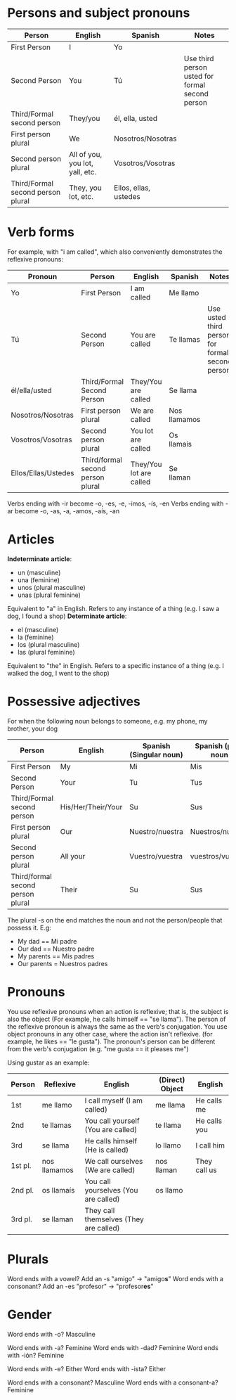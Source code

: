 # Persons and subject pronouns
| Person | English | Spanish | Notes |
| ---- | ---- | ---- | ---- |
| First Person | I | Yo |  |
| Second Person | You | Tú | Use third person usted for formal second person |
| Third/Formal second person | They/you | él, ella, usted |  |
| First person plural | We | Nosotros/Nosotras |  |
| Second person plural | All of you, you lot, yall, etc. | Vosotros/Vosotras |  |
| Third/Formal second person plural | They, you lot, etc. | Ellos, ellas, ustedes |  |
# Verb forms
For example, with "i am called", which also conveniently demonstrates the reflexive pronouns:

| Pronoun             | Person                            | English                 | Spanish      | Notes                                           |
| ------------------- | --------------------------------- | ----------------------- | ------------ | ----------------------------------------------- |
| Yo                  | First Person                      | I am called             | Me llamo     |                                                 |
| Tú                  | Second Person                     | You are called          | Te llamas    | Use usted third person for formal second person |
| él/ella/usted       | Third/Formal Second Person        | They/You are called     | Se llama     |                                                 |
| Nosotros/Nosotras   | First person plural               | We are called           | Nos llamamos |                                                 |
| Vosotros/Vosotras   | Second person plural              | You lot are called      | Os llamaís   |                                                 |
| Ellos/Ellas/Ustedes | Third/formal second person plural | They/You lot are called | Se llaman    |                                                 |
Verbs ending with -ir become -o, -es, -e, -imos, -ís, -en
Verbs ending with -ar become -o, -as, -a, -amos, -aís, -an
# Articles
**Indeterminate article**:
- un (masculine)
- una (feminine)
- unos (plural masculine)
- unas (plural feminine)

Equivalent to "a" in English. Refers to any instance of a thing (e.g. I saw a dog, I found a shop)
**Determinate article**:
- el (masculine)
- la (feminine)
- los (plural masculine)
- las (plural feminine)

Equivalent to "the" in English. Refers to a specific instance of a thing (e.g. I walked the dog, I went to the shop)
# Possessive adjectives
For when the following noun belongs to someone, e.g. my phone, my brother, your dog

| Person | English | Spanish (Singular noun) | Spanish (plural noun) |
| ---- | ---- | ---- | ---- |
| First Person | My | Mi | Mis |
| Second Person | Your | Tu | Tus |
| Third/Formal second person | His/Her/Their/Your | Su | Sus |
| First person plural | Our | Nuestro/nuestra | Nuestros/nuestras |
| Second person plural | All your | Vuestro/vuestra | vuestros/vuestras |
| Third/formal second person plural | Their | Su | Sus |
The plural -s on the end matches the noun and not the person/people that possess it. E.g:
- My dad == Mi padre
- Our dad == Nuestro padre
- My parents == Mis padres
- Our parents = Nuestros padres

# Pronouns
You use reflexive pronouns when an action is reflexive; that is, the subject is also the object (For example, he calls himself == "se llama"). The person of the reflexive pronoun is always the same as the verb's conjugation.
You use object pronouns in any other case, where the action isn't reflexive. (for example, he likes == "le gusta"). The pronoun's person can be different from the verb's conjugation (e.g. "me gusta == it pleases me")

Using gustar as an example:

| Person  | Reflexive    | English                                | (Direct) Object | English      |
| ------- | ------------ | -------------------------------------- | --------------- | ------------ |
| 1st     | me llamo     | I call myself (I am called)            | me llama        | He calls me  |
| 2nd     | te llamas    | You call yourself (You are called)     | te llama        | He calls you |
| 3rd     | se llama     | He calls himself (He is called)        | lo llamo        | I call him   |
| 1st pl. | nos llamamos | We call ourselves (We are called)      | nos llaman      | They call us |
| 2nd pl. | os llamaís   | You call yourselves (You are called)   | os llamo        |              |
| 3rd pl. | se llaman    | They call themselves (They are called) |                 |              |


# Plurals
Word ends with a vowel? Add an -s
"amigo" -> "amigo**s**"
Word ends with a consonant? Add an -es
"profesor" -> "profesor**es**"
# Gender
Word ends with -o? Masculine

Word ends with -a? Feminine
Word ends with -dad? Feminine
Word ends with -ión? Feminine

Word ends with -e? Either
Word ends with -ista? Either

Word ends with a consonant? Masculine
Word ends with a consonant-a? Feminine

# 